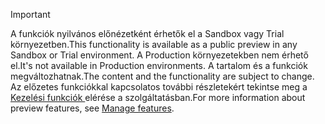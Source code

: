> [!IMPORTANT]
> <span data-ttu-id="902a1-101">A funkciók nyilvános előnézetként érhetők el a Sandbox vagy Trial környezetben.</span><span class="sxs-lookup"><span data-stu-id="902a1-101">This functionality is available as a public preview in any Sandbox or Trial environment.</span></span> <span data-ttu-id="902a1-102">A Production környezetekben nem érhető el.</span><span class="sxs-lookup"><span data-stu-id="902a1-102">It's not available in Production environments.</span></span> <span data-ttu-id="902a1-103">A tartalom és a funkciók megváltozhatnak.</span><span class="sxs-lookup"><span data-stu-id="902a1-103">The content and the functionality are subject to change.</span></span> <span data-ttu-id="902a1-104">Az előzetes funkciókkal kapcsolatos további részletekért tekintse meg a [Kezelési funkciók ](../hr-admin-manage-features.md)elérése a szolgáltatásban.</span><span class="sxs-lookup"><span data-stu-id="902a1-104">For more information about preview features, see [Manage features](../hr-admin-manage-features.md).</span></span>